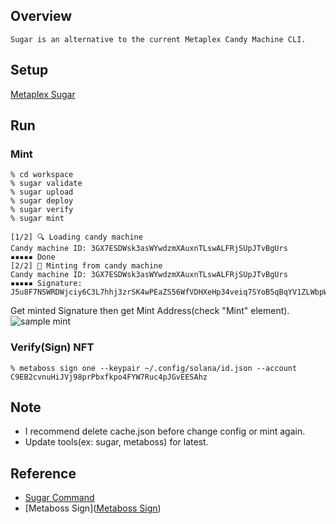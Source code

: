 ## Overview
```
Sugar is an alternative to the current Metaplex Candy Machine CLI.
```

## Setup
[Metaplex Sugar](https://docs.metaplex.com/sugar/introduction)

## Run
### Mint

```
% cd workspace
% sugar validate
% sugar upload
% sugar deploy
% sugar verify
% sugar mint

[1/2] 🔍 Loading candy machine
Candy machine ID: 3GX7ESDWsk3asWYwdzmXAuxnTLswALFRjSUpJTvBgUrs
▪▪▪▪▪ Done
[2/2] 🍬 Minting from candy machine
Candy machine ID: 3GX7ESDWsk3asWYwdzmXAuxnTLswALFRjSUpJTvBgUrs
▪▪▪▪▪ Signature: J5u8F7NSWRDWjciy6C3L7hhj3zrSK4wPEaZS56WfVDHXeHp34veiq7SYoB5qBqYV1ZLWbpWBLp3idrrYQNrNpWh
```

Get minted Signature then get Mint Address(check "Mint" element).
![sample mint](https://github.com/256hax/solana-anchor-react-minimal-example/blob/main/cli/metaplex_sugar/example_mint_address.png?raw=true)

### Verify(Sign) NFT
```
% metaboss sign one --keypair ~/.config/solana/id.json --account C9EB2cvnuHiJVj98prPbxfkpo4FYW7Ruc4pJGvEESAhz
```

## Note
- I recommend delete cache.json before change config or mint again.
- Update tools(ex: sugar, metaboss) for latest.

## Reference
- [Sugar Command](https://docs.metaplex.com/sugar/asset-preparation-and-deployment)
- [Metaboss Sign]([Metaboss Sign](https://metaboss.rs/sign.html))